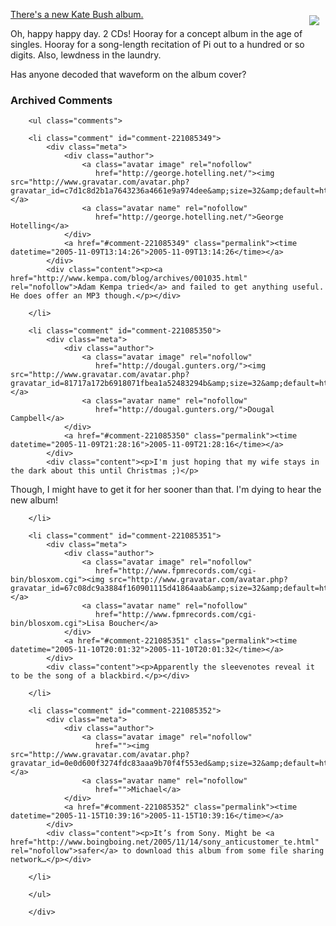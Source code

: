 <img src="http://images.amazon.com/images/P/B000AU1NZQ.01._SCMZZZZZZZ_.jpg" style="float:right; margin: 10px;" />[There's a new Kate Bush album.][kb]

Oh, happy happy day.  2 CDs!  Hooray for a concept album in the age of singles.  Hooray for a song-length recitation of Pi out to a hundred or so digits.  Also, lewdness in the laundry.

Has anyone decoded that waveform on the album cover?

[kb]: http://www.amazon.com/exec/obidos/tg/detail/-/B000BHNLX0/0xdecafbad01-20

<!-- tags: music katebush -->

<div id="comments" class="comments archived-comments">
            <h3>Archived Comments</h3>
            
        <ul class="comments">
            
        <li class="comment" id="comment-221085349">
            <div class="meta">
                <div class="author">
                    <a class="avatar image" rel="nofollow" 
                       href="http://george.hotelling.net/"><img src="http://www.gravatar.com/avatar.php?gravatar_id=c7d1c8d2b1a7643236a4661e9a974dee&amp;size=32&amp;default=http://mediacdn.disqus.com/1320279820/images/noavatar32.png"/></a>
                    <a class="avatar name" rel="nofollow" 
                       href="http://george.hotelling.net/">George Hotelling</a>
                </div>
                <a href="#comment-221085349" class="permalink"><time datetime="2005-11-09T13:14:26">2005-11-09T13:14:26</time></a>
            </div>
            <div class="content"><p><a href="http://www.kempa.com/blog/archives/001035.html" rel="nofollow">Adam Kempa tried</a> and failed to get anything useful.  He does offer an MP3 though.</p></div>
            
        </li>
    
        <li class="comment" id="comment-221085350">
            <div class="meta">
                <div class="author">
                    <a class="avatar image" rel="nofollow" 
                       href="http://dougal.gunters.org/"><img src="http://www.gravatar.com/avatar.php?gravatar_id=81717a172b6918071fbea1a52483294b&amp;size=32&amp;default=http://mediacdn.disqus.com/1320279820/images/noavatar32.png"/></a>
                    <a class="avatar name" rel="nofollow" 
                       href="http://dougal.gunters.org/">Dougal Campbell</a>
                </div>
                <a href="#comment-221085350" class="permalink"><time datetime="2005-11-09T21:28:16">2005-11-09T21:28:16</time></a>
            </div>
            <div class="content"><p>I'm just hoping that my wife stays in the dark about this until Christmas ;)</p>

<p>Though, I might have to get it for her sooner than that. I'm dying to hear the new album!</p></div>
            
        </li>
    
        <li class="comment" id="comment-221085351">
            <div class="meta">
                <div class="author">
                    <a class="avatar image" rel="nofollow" 
                       href="http://www.fpmrecords.com/cgi-bin/blosxom.cgi"><img src="http://www.gravatar.com/avatar.php?gravatar_id=67c08dc9a3884f160901115d41864aab&amp;size=32&amp;default=http://mediacdn.disqus.com/1320279820/images/noavatar32.png"/></a>
                    <a class="avatar name" rel="nofollow" 
                       href="http://www.fpmrecords.com/cgi-bin/blosxom.cgi">Lisa Boucher</a>
                </div>
                <a href="#comment-221085351" class="permalink"><time datetime="2005-11-10T20:01:32">2005-11-10T20:01:32</time></a>
            </div>
            <div class="content"><p>Apparently the sleevenotes reveal it to be the song of a blackbird.</p></div>
            
        </li>
    
        <li class="comment" id="comment-221085352">
            <div class="meta">
                <div class="author">
                    <a class="avatar image" rel="nofollow" 
                       href=""><img src="http://www.gravatar.com/avatar.php?gravatar_id=0e0d600f3274fdc83aaa9b70f4f553ed&amp;size=32&amp;default=http://mediacdn.disqus.com/1320279820/images/noavatar32.png"/></a>
                    <a class="avatar name" rel="nofollow" 
                       href="">Michael</a>
                </div>
                <a href="#comment-221085352" class="permalink"><time datetime="2005-11-15T10:39:16">2005-11-15T10:39:16</time></a>
            </div>
            <div class="content"><p>It’s from Sony. Might be <a href="http://www.boingboing.net/2005/11/14/sony_anticustomer_te.html" rel="nofollow">safer</a> to download this album from some file sharing network…</p></div>
            
        </li>
    
        </ul>
    
        </div>
    
